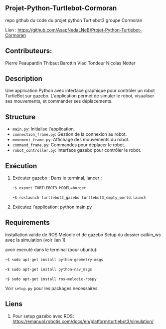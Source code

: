 ## Projet-Python-Turtlebot-Cormoran

repo github du code du projet python Turtlebot3 groupe Cormoran

Lien : https://github.com/AsapNedaLNeB/Projet-Python-Turtlebot-Cormoran

## Contributeurs:

Pierre Peaupardin
Thibaut Barottin
Vlad Tondeur
Nicolas Notter

## Description
Une application Python avec interface graphique pour contrôler un robot TurtleBot sur gazebo. L'application permet de simuler le robot, visualiser ses mouvements, et commander ses déplacements.

## Structure
- `main.py`: Initialise l'application.
- `connection_frame.py`: Gestion de la connexion au robot.
- `movement_frame.py`: Affichage des mouvements du robot.
- `command_frame.py`: Commandes pour déplacer le robot.
- `robot_controller.py`: Interface gazebo pour contrôler le robot.

## Exécution

1. Exécuter gazebo :
    Dans le terminal, lancer :

    -`$ export TURTLEBOT3_MODEL=burger`

    -`$ roslaunch turtlebot3_gazebo turtlebot3_empty_world.launch`
3. Exécutez l'application: python main.py

## Requirements
Installation valide de ROS Melodic et de gazebo
Setup du dossier catkin_ws avec la simulation (voir lien 1)

avoir executé dans le terminal (pour ubuntu):

-`$ sudo apt-get install python-geometry-msgs`

-`$ sudo apt-get install python-nav_msgs`

-`$ sudo apt-get install ros-melodic-rospy`

Voir `setup.py` pour les packages necessaires

## Liens
1) Pour setup gazebo avec ROS: https://emanual.robotis.com/docs/en/platform/turtlebot3/simulation/